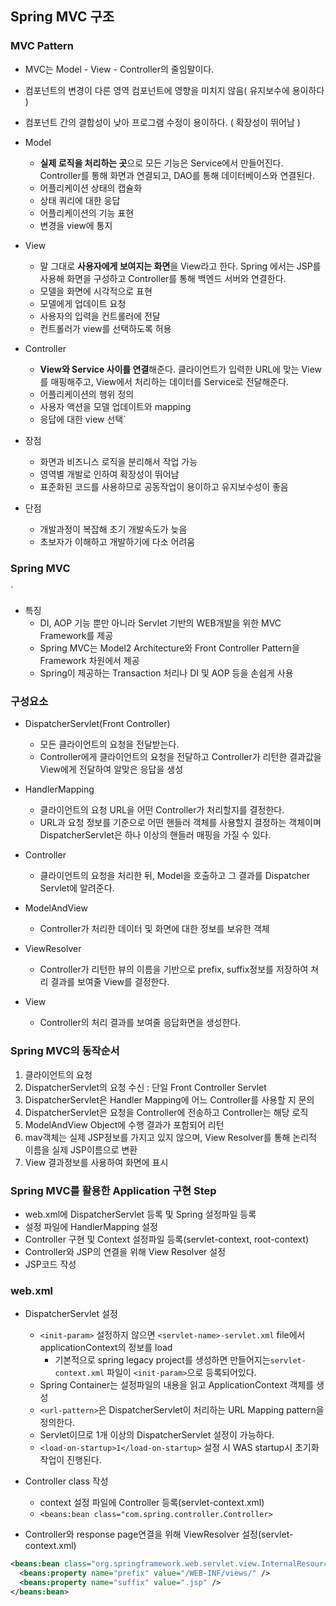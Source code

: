 ## Spring MVC 구조

### MVC Pattern
* MVC는  Model - View - Controller의 줄임말이다.
* 컴포넌트의 변경이 다른 영역 컴포넌트에 영향을 미치지 않음( 유지보수에 용이하다 )
* 컴포넌트 간의 결합성이 낮아 프로그램 수정이 용이하다. ( 확장성이 뛰어남 )

* Model
  * **실제 로직을 처리하는 곳**으로 모든 기능은 Service에서 만들어진다. Controller를 통해 화면과 연결되고, DAO를 통해 데이터베이스와 연결된다.
  * 어플리케이션 상태의 캡슐화
  * 상태 쿼리에 대한 응답
  * 어플리케이션의 기능 표현
  * 변경을 view에 통지

* View
  * 말 그대로 **사용자에게 보여지는 화면**을 View라고 한다. Spring 에서는 JSP를 사용해 화면을 구성하고 Controller를 통해 백엔드 서버와 연결한다.
  * 모델을 화면에 시각적으로 표현
  * 모델에게 업데이트 요청
  * 사용자의 입력을 컨트롤러에 전달
  * 컨트롤러가 view를 선택하도록 허용

* Controller
  * **View와 Service 사이를 연결**해준다. 클라이언트가 입력한 URL에 맞는 View를 매핑해주고, View에서 처리하는 데이터를 Service로 전달해준다.
  * 어플리케이션의 행위 정의
  * 사용자 액션을 모델 업데이트와 mapping
  * 응답에 대한 view 선택`

* 장점
  * 화면과 비즈니스 로직을 분리해서 작업 가능
  * 영역별 개발로 인하여 확장성이 뛰어남
  * 표준화된 코드를 사용하므로 공동작업이 용이하고 유지보수성이 좋음

* 단점
  * 개발과정이 복잡해 초기 개발속도가 늦음
  * 초보자가 이해하고 개발하기에 다소 어려움


### Spring MVC
`
* 특징
  * DI, AOP 기능 뿐만 아니라 Servlet 기반의 WEB개발을 위한 MVC Framework를 제공
  * Spring MVC는 Model2 Architecture와 Front Controller Pattern을 Framework 차원에서 제공
  * Spring이 제공하는 Transaction 처리나 DI 및 AOP 등을 손쉽게 사용


### 구성요소

* DispatcherServlet(Front Controller)
  * 모든 클라이언트의 요청을 전달받는다.
  * Controller에게 클라이언트의 요청을 전달하고 Controller가 리턴한 결과값을 View에게 전달하여 알맞은 응답을 생성

* HandlerMapping
  * 클라이언트의 요청 URL을 어떤 Controller가 처리할지를 결정한다.
  * URL과 요청 정보를 기준으로 어떤 핸들러 객체를 사용할지 결정하는 객체이며 DispatcherServlet은 하나 이상의 핸들러 매핑을 가질 수 있다.


* Controller
  * 클라이언트의 요청을 처리한 뒤, Model을 호출하고 그 결과를 Dispatcher Servlet에 알려준다.

* ModelAndView
  * Controller가 처리한 데이터 및 화면에 대한 정보를 보유한 객체


* ViewResolver
  * Controller가 리턴한 뷰의 이름을 기반으로 prefix, suffix정보를 저장하여 쳐리 결과를 보여줄 View를 결정한다.

* View
  * Controller의 처리 결과를 보여줄 응답화면을 생성한다.


### Spring MVC의 동작순서

1. 클라이언트의 요청
2. DispatcherServlet의 요청 수신 : 단일 Front Controller Servlet
3. DispatcherServlet은 Handler Mapping에 어느 Controller를 사용할 지 문의
4. DispatcherServlet은 요청을 Controller에 전송하고 Controller는 해당 로직
5. ModelAndView Object에 수행 결과가 포함되어 리턴
6. mav객체는 실제 JSP정보를 가지고 있지 않으며, View Resolver를 통해 논리적 이름을 실제 JSP이름으로 변환
7. View 결과정보를 사용하여 화면에 표시


### Spring MVC를 활용한 Application 구현 Step

* web.xml에 DispatcherServlet 등록 및 Spring 설정파일 등록
* 설정 파일에 HandlerMapping 설정
* Controller 구현 및 Context 설정파일 등록(servlet-context, root-context)
* Controller와 JSP의 연결을 위해 View Resolver 설정
* JSP코드 작성


### web.xml

* DispatcherServlet 설정
  * `<init-param>` 설정하지 않으면 `<servlet-name>-servlet.xml` file에서 applicationContext의 정보를 load
    * 기본적으로 spring legacy project를 생성하면 만들어지는`servlet-context.xml` 파일이 `<init-param>`으로 등록되어있다.
  * Spring Container는 설정파일의 내용을 읽고 ApplicationContext 객체를 생성
  * `<url-pattern>`은 DispatcherServlet이 처리하는 URL Mapping pattern을 정의한다.
  * Servlet이므로 1개 이상의 DispatcherServlet 설정이 가능하다.
  * `<load-on-startup>1</load-on-startup>` 설정 시 WAS startup시 초기화 작업이 진행된다.

* Controller class 작성
  * context 설정 파일에 Controller 등록(servlet-context.xml)
  * `<beans:bean class="com.spring.controller.Controller>`

* Controller와 response page연결을 위해 ViewResolver 설정(servlet-context.xml)
``` xml 
<beans:bean class="org.springframework.web.servlet.view.InternalResourceViewResolver">
  <beans:property name="prefix" value="/WEB-INF/views/" />
  <beans:property name="suffix" value=".jsp" />
</beans:bean>

```


